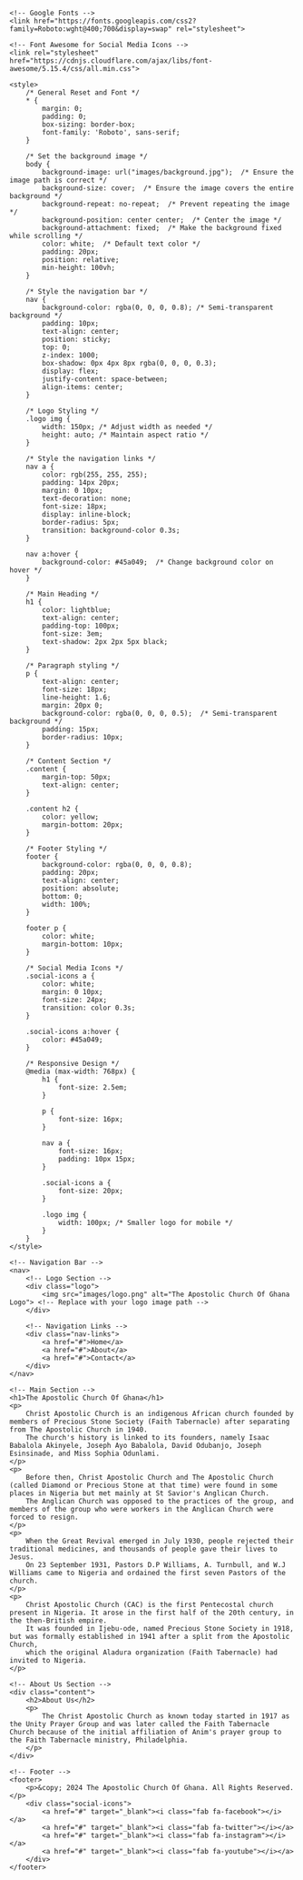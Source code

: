 <!DOCTYPE html>
<html lang="en">
<head>
    <meta charset="UTF-8">
    <meta name="viewport" content="width=device-width, initial-scale=1.0">
    <title>The Apostolic Church Of Ghana</title>
    
    <!-- Google Fonts -->
    <link href="https://fonts.googleapis.com/css2?family=Roboto:wght@400;700&display=swap" rel="stylesheet">
    
    <!-- Font Awesome for Social Media Icons -->
    <link rel="stylesheet" href="https://cdnjs.cloudflare.com/ajax/libs/font-awesome/5.15.4/css/all.min.css">

    <style>
        /* General Reset and Font */
        * {
            margin: 0;
            padding: 0;
            box-sizing: border-box;
            font-family: 'Roboto', sans-serif;
        }

        /* Set the background image */
        body {
            background-image: url("images/background.jpg");  /* Ensure the image path is correct */
            background-size: cover;  /* Ensure the image covers the entire background */
            background-repeat: no-repeat;  /* Prevent repeating the image */
            background-position: center center;  /* Center the image */
            background-attachment: fixed;  /* Make the background fixed while scrolling */
            color: white;  /* Default text color */
            padding: 20px;
            position: relative;
            min-height: 100vh;
        }

        /* Style the navigation bar */
        nav {
            background-color: rgba(0, 0, 0, 0.8); /* Semi-transparent background */
            padding: 10px;
            text-align: center;
            position: sticky;
            top: 0;
            z-index: 1000;
            box-shadow: 0px 4px 8px rgba(0, 0, 0, 0.3);
            display: flex;
            justify-content: space-between;
            align-items: center;
        }

        /* Logo Styling */
        .logo img {
            width: 150px; /* Adjust width as needed */
            height: auto; /* Maintain aspect ratio */
        }

        /* Style the navigation links */
        nav a {
            color: rgb(255, 255, 255);
            padding: 14px 20px;
            margin: 0 10px;
            text-decoration: none;
            font-size: 18px;
            display: inline-block;
            border-radius: 5px;
            transition: background-color 0.3s;
        }

        nav a:hover {
            background-color: #45a049;  /* Change background color on hover */
        }

        /* Main Heading */
        h1 {
            color: lightblue;
            text-align: center;
            padding-top: 100px;
            font-size: 3em;
            text-shadow: 2px 2px 5px black;
        }

        /* Paragraph styling */
        p {
            text-align: center;
            font-size: 18px;
            line-height: 1.6;
            margin: 20px 0;
            background-color: rgba(0, 0, 0, 0.5);  /* Semi-transparent background */
            padding: 15px;
            border-radius: 10px;
        }

        /* Content Section */
        .content {
            margin-top: 50px;
            text-align: center;
        }

        .content h2 {
            color: yellow;
            margin-bottom: 20px;
        }

        /* Footer Styling */
        footer {
            background-color: rgba(0, 0, 0, 0.8);
            padding: 20px;
            text-align: center;
            position: absolute;
            bottom: 0;
            width: 100%;
        }

        footer p {
            color: white;
            margin-bottom: 10px;
        }

        /* Social Media Icons */
        .social-icons a {
            color: white;
            margin: 0 10px;
            font-size: 24px;
            transition: color 0.3s;
        }

        .social-icons a:hover {
            color: #45a049;
        }

        /* Responsive Design */
        @media (max-width: 768px) {
            h1 {
                font-size: 2.5em;
            }

            p {
                font-size: 16px;
            }

            nav a {
                font-size: 16px;
                padding: 10px 15px;
            }

            .social-icons a {
                font-size: 20px;
            }

            .logo img {
                width: 100px; /* Smaller logo for mobile */
            }
        }
    </style>
</head>
<body>

    <!-- Navigation Bar -->
    <nav>
        <!-- Logo Section -->
        <div class="logo">
            <img src="images/logo.png" alt="The Apostolic Church Of Ghana Logo"> <!-- Replace with your logo image path -->
        </div>

        <!-- Navigation Links -->
        <div class="nav-links">
            <a href="#">Home</a>
            <a href="#">About</a>
            <a href="#">Contact</a>
        </div>
    </nav>

    <!-- Main Section -->
    <h1>The Apostolic Church Of Ghana</h1>
    <p>
        Christ Apostolic Church is an indigenous African church founded by members of Precious Stone Society (Faith Tabernacle) after separating from The Apostolic Church in 1940.
        The church's history is linked to its founders, namely Isaac Babalola Akinyele, Joseph Ayo Babalola, David Odubanjo, Joseph Esinsinade, and Miss Sophia Odunlami.
    </p>
    <p>
        Before then, Christ Apostolic Church and The Apostolic Church (called Diamond or Precious Stone at that time) were found in some places in Nigeria but met mainly at St Savior's Anglican Church.
        The Anglican Church was opposed to the practices of the group, and members of the group who were workers in the Anglican Church were forced to resign.
    </p>
    <p>
        When the Great Revival emerged in July 1930, people rejected their traditional medicines, and thousands of people gave their lives to Jesus.
        On 23 September 1931, Pastors D.P Williams, A. Turnbull, and W.J Williams came to Nigeria and ordained the first seven Pastors of the church.
    </p>
    <p>
        Christ Apostolic Church (CAC) is the first Pentecostal church present in Nigeria. It arose in the first half of the 20th century, in the then-British empire.
        It was founded in Ijebu-ode, named Precious Stone Society in 1918, but was formally established in 1941 after a split from the Apostolic Church,
        which the original Aladura organization (Faith Tabernacle) had invited to Nigeria.
    </p>

    <!-- About Us Section -->
    <div class="content">
        <h2>About Us</h2>
        <p>
            The Christ Apostolic Church as known today started in 1917 as the Unity Prayer Group and was later called the Faith Tabernacle Church because of the initial affiliation of Anim's prayer group to the Faith Tabernacle ministry, Philadelphia.
        </p>
    </div>

    <!-- Footer -->
    <footer>
        <p>&copy; 2024 The Apostolic Church Of Ghana. All Rights Reserved.</p>
        <div class="social-icons">
            <a href="#" target="_blank"><i class="fab fa-facebook"></i></a>
            <a href="#" target="_blank"><i class="fab fa-twitter"></i></a>
            <a href="#" target="_blank"><i class="fab fa-instagram"></i></a>
            <a href="#" target="_blank"><i class="fab fa-youtube"></i></a>
        </div>
    </footer>

</body>
</html>
